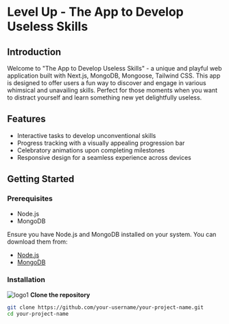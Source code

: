 # Level Up - The App to Develop Useless Skills

## Introduction
Welcome to "The App to Develop Useless Skills" - a unique and playful web application built with Next.js, MongoDB, Mongoose, Tailwind CSS. 
This app is designed to offer users a fun way to discover and engage in various whimsical and unavailing skills. 
Perfect for those moments when you want to distract yourself and learn something new yet delightfully useless.

## Features
- Interactive tasks to develop unconventional skills
- Progress tracking with a visually appealing progression bar
- Celebratory animations upon completing milestones
- Responsive design for a seamless experience across devices

## Getting Started

### Prerequisites
- Node.js
- MongoDB

Ensure you have Node.js and MongoDB installed on your system. You can download them from:
- [Node.js](https://nodejs.org/)
- [MongoDB](https://www.mongodb.com/try/download/community)

### Installation
![logo1](https://github.com/gimpoco1/Level-Up/assets/128904039/81fa822d-e670-401a-8606-e15e42a8c29e)
 **Clone the repository**
   ```bash
   git clone https://github.com/your-username/your-project-name.git
   cd your-project-name
